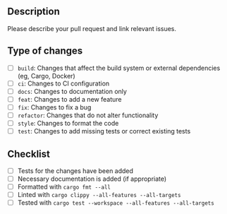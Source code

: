 ## Description

Please describe your pull request and link relevant issues.

## Type of changes

- [ ] `build`: Changes that affect the build system or external dependencies (eg, Cargo, Docker)
- [ ] `ci`: Changes to CI configuration
- [ ] `docs`: Changes to documentation only
- [ ] `feat`: Changes to add a new feature
- [ ] `fix`: Changes to fix a bug
- [ ] `refactor`: Changes that do not alter functionality
- [ ] `style`: Changes to format the code
- [ ] `test`: Changes to add missing tests or correct existing tests

## Checklist

- [ ] Tests for the changes have been added
- [ ] Necessary documentation is added (if appropriate)
- [ ] Formatted with `cargo fmt --all`
- [ ] Linted with `cargo clippy --all-features --all-targets`
- [ ] Tested with `cargo test --workspace --all-features --all-targets`
